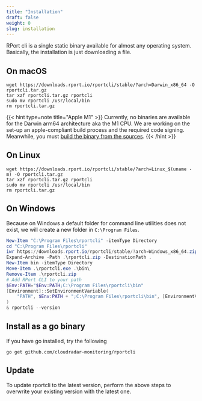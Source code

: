 ```yaml
---
title: "Installation"
draft: false
weight: 0
slug: installation
---
```


RPort cli is a single static binary available for almost any operating system.
Basically, the installation is just downloading a file.

## On macOS

```shell
wget https://downloads.rport.io/rportcli/stable/?arch=Darwin_x86_64 -O rportcli.tar.gz
tar xzf rportcli.tar.gz rportcli
sudo mv rportcli /usr/local/bin
rm rportcli.tar.gz
```

{{< hint type=note title="Apple M1" >}}
Currently, no binaries are available for the Darwin arm64 architecture aka the M1 CPU.
We are working on the set-up an apple-compliant build process and the required code signing.
Meanwhile, you must [build the binary from the sources](https://github.com/cloudradar-monitoring/rportcli#install-as-a-go-binary).
{{< /hint >}}

## On Linux

```shell
wget https://downloads.rport.io/rportcli/stable/?arch=Linux_$(uname -m) -O rportcli.tar.gz
tar xzf rportcli.tar.gz rportcli
sudo mv rportcli /usr/local/bin
rm rportcli.tar.gz
```

## On Windows

Because on Windows a default folder for command line utilities does not exist,
we will create a new folder in `C:\Program Files`.

```powershell
New-Item "C:\Program Files\rportcli" -itemType Directory
cd "C:\Program Files\rportcli"
iwr https://downloads.rport.io/rportcli/stable/?arch=Windows_x86_64.zip -OutFile rportcli.zip
Expand-Archive -Path .\rportcli.zip -DestinationPath .
New-Item bin -itemType Directory
Move-Item .\rportcli.exe .\bin\
Remove-Item .\rportcli.zip
# Add RPort CLI to your path
$Env:PATH="$Env:PATH;C:\Program Files\rportcli\bin"
[Environment]::SetEnvironmentVariable(
    "PATH", $Env:PATH + ";C:\Program Files\rportcli\bin", [EnvironmentVariableTarget]::Machine
)
& rportcli --version
```

## Install as a go binary

If you have go installed, try the following

```shell
go get github.com/cloudradar-monitoring/rportcli
```

## Update

To update rportcli to the latest version, perform the above steps to overwrite your existing version
with the latest one.
